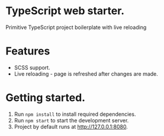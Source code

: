 # TypeScript web starter.
Primitive TypeScript project boilerplate with live reloading

# Features
* SCSS support.
* Live reloading - page is refreshed after changes are made.

# Getting started.
1. Run `npm install` to install required dependencies.
2. Run `npm start` to start the development server.
3. Project by default runs at http://127.0.0.1:8080.
